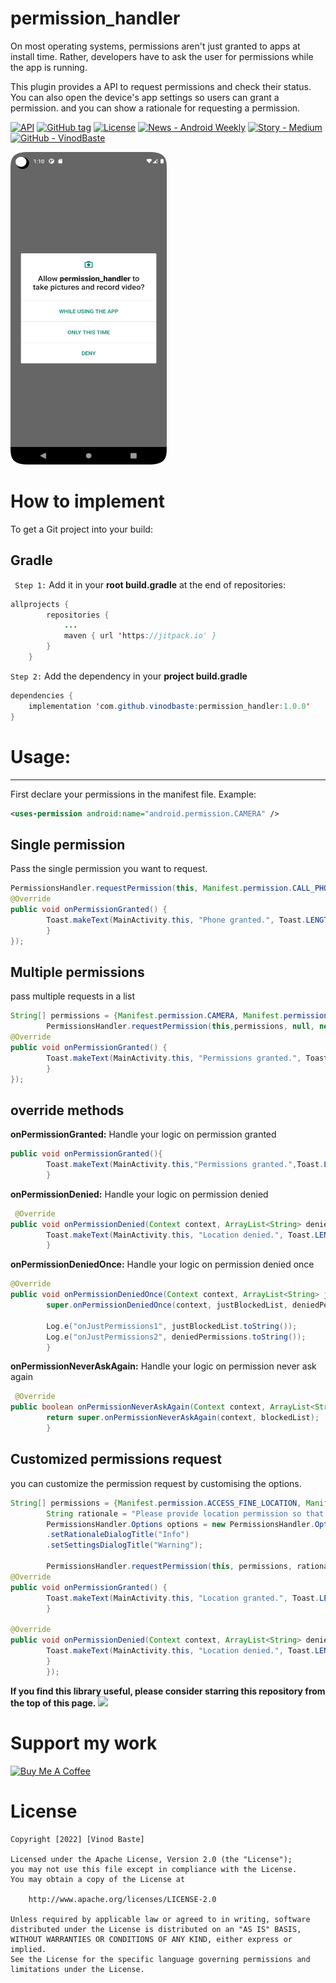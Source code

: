 # permission_handler
On most operating systems, permissions aren't just granted to apps at install time. Rather, developers have to ask the user for permissions while the app is running. 

This plugin provides a API to request permissions and check their status. You can also open the device's app settings so users can grant a permission.
and you can show a rationale for requesting a permission.

[![API](https://img.shields.io/badge/API-26%2B-brightgreen.svg?style=flat)](https://android-arsenal.com/api?level=26)
[![GitHub tag](https://img.shields.io/github/tag/vinodbaste/image-compressor?include_prereleases=&sort=semver&color=blue)](https://github.com/vinodbaste/image-compressor/releases/)
[![License](https://img.shields.io/badge/License-Apache_2.0-blue)](#license)
[![News - Android Weekly](https://img.shields.io/badge/News-Android_Weekly-d36f21)](https://androidweekly.net/issues/issue-326)
[![Story - Medium](https://img.shields.io/badge/Story-Medium-2ea44f)](https://medium.com/codex/image-compressor-13dbfd0445a3)
[![GitHub - VinodBaste](https://img.shields.io/badge/GitHub-VinodBaste-4664c6)](https://github.com/vinodbaste/permission_handler)

<img src = "https://github.com/vinodbaste/permission_handler/blob/main/screenshots/Screenshot_20221113_131102.png" width = 250 height = 500 />

# How to implement
To get a Git project into your build:
## Gradle
` Step 1:` Add it in your **root build.gradle**  at the end of repositories:
```java
allprojects {
		repositories {
			...
			maven { url 'https://jitpack.io' }
		}
	}
```

`Step 2:` Add the dependency in your **project build.gradle**
```java
dependencies {
    implementation 'com.github.vinodbaste:permission_handler:1.0.0'
}
```

# Usage:
------

First declare your permissions in the manifest file.
Example:

```xml
<uses-permission android:name="android.permission.CAMERA" />
```

## Single permission
Pass the single permission you want to request.
```java
PermissionsHandler.requestPermission(this, Manifest.permission.CALL_PHONE, null, new PermissionHandler() {
@Override
public void onPermissionGranted() {
        Toast.makeText(MainActivity.this, "Phone granted.", Toast.LENGTH_SHORT).show();
        }
});
```

## Multiple permissions
pass multiple requests in a list
```java
String[] permissions = {Manifest.permission.CAMERA, Manifest.permission.WRITE_EXTERNAL_STORAGE};
        PermissionsHandler.requestPermission(this,permissions, null, new PermissionHandler() {
@Override
public void onPermissionGranted() {
        Toast.makeText(MainActivity.this, "Permissions granted.", Toast.LENGTH_SHORT).show();
        }
});
```

## override methods
**onPermissionGranted:**
Handle your logic on permission granted
```java
public void onPermissionGranted(){
        Toast.makeText(MainActivity.this,"Permissions granted.",Toast.LENGTH_SHORT).show();
        }
```

**onPermissionDenied:**
Handle your logic on permission denied
```java
 @Override
public void onPermissionDenied(Context context, ArrayList<String> deniedPermissions) {
        Toast.makeText(MainActivity.this, "Location denied.", Toast.LENGTH_SHORT).show();
        }
```

**onPermissionDeniedOnce:**
Handle your logic on permission denied once
```java
@Override
public void onPermissionDeniedOnce(Context context, ArrayList<String> justBlockedList, ArrayList<String> deniedPermissions) {
        super.onPermissionDeniedOnce(context, justBlockedList, deniedPermissions);

        Log.e("onJustPermissions1", justBlockedList.toString());
        Log.e("onJustPermissions2", deniedPermissions.toString());
        }
```

**onPermissionNeverAskAgain:**
Handle your logic on permission never ask again
```java
 @Override
public boolean onPermissionNeverAskAgain(Context context, ArrayList<String> blockedList) {
        return super.onPermissionNeverAskAgain(context, blockedList);
        }
```

## Customized permissions request
you can customize the permission request by customising the options.
```java
String[] permissions = {Manifest.permission.ACCESS_FINE_LOCATION, Manifest.permission.ACCESS_COARSE_LOCATION};
        String rationale = "Please provide location permission so that you can ...";
        PermissionsHandler.Options options = new PermissionsHandler.Options()
        .setRationaleDialogTitle("Info")
        .setSettingsDialogTitle("Warning");

        PermissionsHandler.requestPermission(this, permissions, rationale, options, new PermissionHandler() {
@Override
public void onPermissionGranted() {
        Toast.makeText(MainActivity.this, "Location granted.", Toast.LENGTH_SHORT).show();
        }

@Override
public void onPermissionDenied(Context context, ArrayList<String> deniedPermissions) {
        Toast.makeText(MainActivity.this, "Location denied.", Toast.LENGTH_SHORT).show();
        }
        });
```

**If you find this library useful, please consider starring this repository from the top of this page.**
[![](https://i.imgur.com/oSLuE0e.png)](#)

# Support my work
<a href="https://www.buymeacoffee.com/bastevinod" target="_blank"><img src="https://cdn.buymeacoffee.com/buttons/default-orange.png" alt="Buy Me A Coffee" height="41" width="174"></a>

# License
```
Copyright [2022] [Vinod Baste]

Licensed under the Apache License, Version 2.0 (the "License");
you may not use this file except in compliance with the License.
You may obtain a copy of the License at

    http://www.apache.org/licenses/LICENSE-2.0

Unless required by applicable law or agreed to in writing, software
distributed under the License is distributed on an "AS IS" BASIS,
WITHOUT WARRANTIES OR CONDITIONS OF ANY KIND, either express or implied.
See the License for the specific language governing permissions and
limitations under the License.
```
